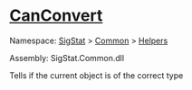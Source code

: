 # [CanConvert](./FeatureDescriptorTJsonConverter-100664023.md)

Namespace: [SigStat]() > [Common](./../../README.md) > [Helpers](./../README.md)

Assembly: SigStat.Common.dll

Tells if the current object is of the correct type
